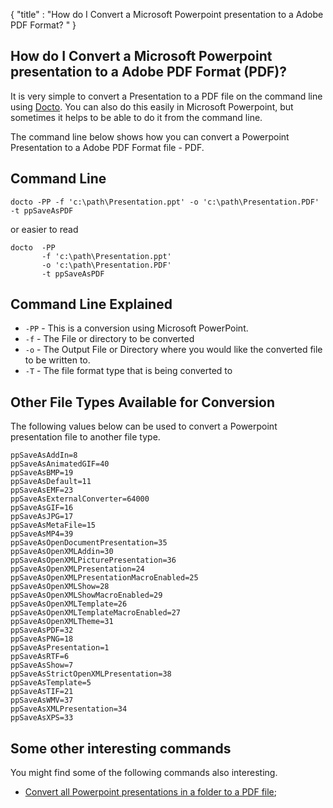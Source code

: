 {
    "title" : "How do I Convert a Microsoft Powerpoint presentation to a Adobe PDF Format? " 
}

How do I Convert a Microsoft Powerpoint presentation to a Adobe PDF Format (PDF)?         
-

It is very simple to convert a Presentation to a PDF file  on the command line using [Docto](https://github.com/tobya/docto). You can also do this easily in Microsoft Powerpoint, but sometimes it helps to be able to do it from the command line.  

The command line below shows how you can convert a Powerpoint Presentation to a Adobe PDF Format file - PDF.

Command Line 
-

 ````
 docto -PP -f 'c:\path\Presentation.ppt' -o 'c:\path\Presentation.PDF' -t ppSaveAsPDF
 ````
 or easier to read
 ````
 docto  -PP  
        -f 'c:\path\Presentation.ppt' 
        -o 'c:\path\Presentation.PDF' 
        -t ppSaveAsPDF
 ````

Command Line Explained 
-

 - `-PP` -  This is a conversion using Microsoft PowerPoint.  
 - `-f` -  The File or directory to be converted 
 - `-o` -  The Output File or Directory where you would like the converted file to be written to.
 - `-T` -  The file format type that is being converted to


Other File Types Available for Conversion
-

The following values below can be used to convert a Powerpoint presentation file to another file type.


````
ppSaveAsAddIn=8
ppSaveAsAnimatedGIF=40
ppSaveAsBMP=19
ppSaveAsDefault=11
ppSaveAsEMF=23
ppSaveAsExternalConverter=64000
ppSaveAsGIF=16
ppSaveAsJPG=17
ppSaveAsMetaFile=15
ppSaveAsMP4=39
ppSaveAsOpenDocumentPresentation=35
ppSaveAsOpenXMLAddin=30
ppSaveAsOpenXMLPicturePresentation=36
ppSaveAsOpenXMLPresentation=24
ppSaveAsOpenXMLPresentationMacroEnabled=25
ppSaveAsOpenXMLShow=28
ppSaveAsOpenXMLShowMacroEnabled=29
ppSaveAsOpenXMLTemplate=26
ppSaveAsOpenXMLTemplateMacroEnabled=27
ppSaveAsOpenXMLTheme=31
ppSaveAsPDF=32
ppSaveAsPNG=18
ppSaveAsPresentation=1
ppSaveAsRTF=6
ppSaveAsShow=7
ppSaveAsStrictOpenXMLPresentation=38
ppSaveAsTemplate=5
ppSaveAsTIF=21
ppSaveAsWMV=37
ppSaveAsXMLPresentation=34
ppSaveAsXPS=33
````



Some other interesting commands
-

You might find some of the following commands also interesting.

- [Convert all Powerpoint presentations in a folder to a PDF file](ConvertDirPPTToFilePDF.md);
   

